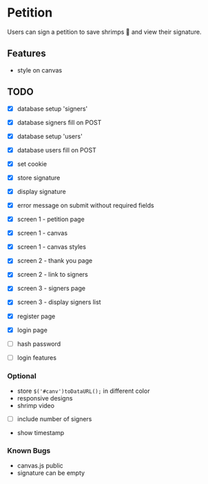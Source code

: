 # Petition
Users can sign a petition to save shrimps 🦐 and view their signature.

## Features
- style on canvas

## TODO
- [x] database setup 'signers'
- [x] database signers fill on POST

- [x] database setup 'users'
- [x] database users fill on POST

- [x] set cookie
- [x] store signature
- [x] display signature
- [x] error message on submit without required fields

- [x] screen 1 - petition page
- [x] screen 1 - canvas
- [x] screen 1 - canvas styles

- [x] screen 2 - thank you page
- [x] screen 2 - link to signers

- [x] screen 3 - signers page
- [x] screen 3 - display signers list

- [x] register page
- [x] login page

- [ ] hash password
- [ ] login features

### Optional
- store ```$('#canv')toDataURL();``` in different color
- responsive designs
- shrimp video
- [ ] include number of signers
- show timestamp

### Known Bugs
- canvas.js public
- signature can be empty
